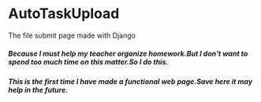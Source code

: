 # AutoTaskUpload
The file submit page made with Django
##### Because I must help my teacher organize homework.But I don't want to spend too much time on this matter.So I do this.
##### This is the first time I have made a functional web page.Save here it may help in the future.
